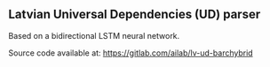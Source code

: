 ## Latvian Universal Dependencies (UD) parser

Based on a bidirectional LSTM neural network.

Source code available at: https://gitlab.com/ailab/lv-ud-barchybrid
